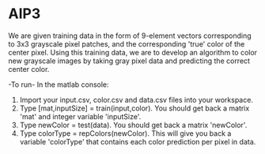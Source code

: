 # AIP3
We are given training data in the form of 9-element vectors corresponding to 3x3 grayscale pixel patches, and the corresponding 'true' color of the center pixel. Using this training data, we are to develop an algorithm to color new grayscale images by taking gray pixel data and predicting the correct center color.

-To run-
In the matlab console:
1. Import your input.csv, color.csv and data.csv files into your workspace.
2. Type [mat,inputSize] = train(input,color). You should get back a matrix 'mat' and integer variable 'inputSize'.
3. Type newColor = test(data). You should get back a matrix 'newColor'.
4. Type colorType = repColors(newColor). This will give you back a variable 'colorType' that contains each color prediction per pixel in data.
